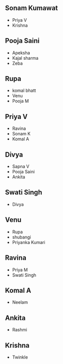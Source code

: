 


## Sonam Kumawat
- Priya V
- Krishna


## Pooja Saini
 - Apeksha
 - Kajal sharma
 - Zeba


## Rupa
- komal bhatt
- Venu
- Pooja M


## Priya V
- Ravina
- Sonam K
- Komal A


## Divya
- Sapna V
- Pooja Saini
- Ankita


## Swati Singh
- Divya


## Venu
- Rupa
- shubangi
- Priyanka Kumari


## Ravina
- Priya M
- Swati Singh


## Komal A
- Neelam



## Ankita 
- Rashmi 

## Krishna
- Twinkle







